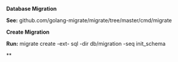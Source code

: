 **Database Migration**

**See:** github.com/golang-migrate/migrate/tree/master/cmd/migrate

**Create Migration**

**Run:** migrate create -ext- sql -dir db/migration -seq init_schema

**
